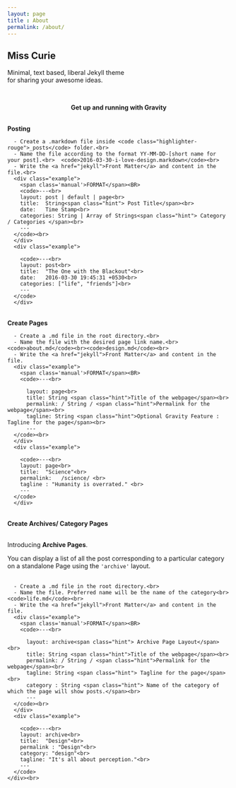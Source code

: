 ```yaml
---
layout: page
title : About
permalink: /about/
---
```


<h2>Miss Curie</h2>
<p>Minimal, text based, liberal Jekyll theme<br>for sharing your awesome ideas.</p>
<br>
<center><p ><strong><span class="manual">Get up and running with</span> Gravity</strong></p></center>
<br>
<div class="manual-post">
  <div class="manual manual-title">
  <strong>Posting</strong>
  </div>
<p>  <div class="manual-content">

      - Create a .markdown file inside <code class="highlighter-rouge">_posts</code> folder.<br>
      - Name the file according to the format YY-MM-DD-[short name for your post].<br>  <code>2016-03-30-i-love-design.markdown</code><br>
      - Write the <a href="jekyll">Front Matter</a> and content in the file.<br>
      <div class="example">
        <span class='manual'>FORMAT</span><BR>
        <code>---<br>
        layout: post | default | page<br>
        title:  String<span class="hint"> Post Title</span><br>
        date:   Time Stamp<br>
        categories: String | Array of Strings<span class="hint"> Category / Categories </span><br>
        ---
      </code><br>
      </div>
      <div class="example">

        <code>---<br>
        layout: post<br>
        title:  "The One with the Blackout"<br>
        date:   2016-03-30 19:45:31 +0530<br>
        categories: ["life", "friends"]<br>
        ---
      </code>
      </div>


  </div>
</p>
</div>
<br>
<div class="manual-post">
  <div class="manual manual-title">
  <strong>Create Pages</strong>
  </div>
<p>  <div class="manual-content">

      - Create a .md file in the root directory.<br>
      - Name the file with the desired page link name.<br>  <code>about.md</code><br><code>design.md</code><br>
      - Write the <a href="jekyll">Front Matter</a> and content in the file.
      <div class="example">
        <span class='manual'>FORMAT</span><BR>
        <code>---<br>

          layout: page<br>
          title: String <span class="hint">Title of the webpage</span><br>
          permalink: / String / <span class="hint">Permalink for the webpage</span><br>
          tagline: String <span class="hint">Optional Gravity Feature : Tagline for the page</span><br>
          ---
      </code><br>
      </div>
      <div class="example">

        <code>---<br>
        layout: page<br>
        title:  "Science"<br>
        permalink:   /science/ <br>
        tagline : "Humanity is overrated." <br>
        ---
      </code>
      </div>


  </div>
</p>
</div>
<br>
<div class="manual-post">
  <div class="manual manual-title">
  <strong>Create Archives/ Category Pages</strong><br>
</div><br>
<div class="archiveIntro">
  <p>
    Introducing <strong>Archive Pages</strong>.<br></p>
  <span class="archive-intro">  You can display a list of all the post corresponding to a particular category on a standalone Page using the <code>'archive'</code> layout.
</span>
</div>
<br>

<p>  <div class="manual-content">

      - Create a .md file in the root directory.<br>
      - Name the file. Preferred name will be the name of the category<br>  <code>life.md</code><br>
      - Write the <a href="jekyll">Front Matter</a> and content in the file.
      <div class="example">
        <span class='manual'>FORMAT</span><BR>
        <code>---<br>

          layout: archive<span class="hint"> Archive Page Layout</span> <br>
          title: String <span class="hint">Title of the webpage</span><br>
          permalink: / String / <span class="hint">Permalink for the webpage</span><br>
          tagline: String <span class="hint"> Tagline for the page</span><br>
          category : String <span class="hint"> Name of the category of which the page will show posts.</span><br>
          ---
      </code><br>
      </div>
      <div class="example">

        <code>---<br>
        layout: archive<br>
        title:  "Design"<br>
        permalink : "Design"<br>
        category: "design"<br>
        tagline: "It's all about perception."<br>
        ---
      </code>
    </div><br>
  </div>
</p>
</div>
